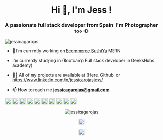 <h1 align="center">Hi 👋, I'm Jess !</h1>
<h3 align="center">A passionate full stack developer from Spain. I'm Photographer too :D</h3>
<p align="left"> <img src="https://komarev.com/ghpvc/?username=jessicagarojas" alt="jessicagarojas" /> </p>

- 🔭 I’m currently working on [Ecommerce SushiYa](https://github.com/Adrian-M-A/frontendEcommerce.git) MERN

- I'm currently studying in (Bootcamp Full stack developer in GeeksHubs academy)

- 👨‍💻 All of my projects are available at [Here, Github] or https://www.linkedin.com/in/jessicarojasjess/

- 📫 How to reach me **jessicagarojas@gmail.com**

<img src="https://cdn.jsdelivr.net/npm/simple-icons@3.0.1/icons/angular.svg" alt="angularjs" width="20" height="20"/>
<img src="https://cdn.jsdelivr.net/npm/simple-icons@3.0.1/icons/git.svg" alt="git" width="20" height="20"/>
<img src="https://cdn.jsdelivr.net/npm/simple-icons@3.0.1/icons/bootstrap.svg" alt="bootstrap" width="20" height="20"/> 
<img src="https://cdn.jsdelivr.net/npm/simple-icons@3.0.1/icons/css3.svg" alt="css3" width="20" height="20"/>
<img src="https://cdn.jsdelivr.net/npm/simple-icons@3.0.1/icons/mysql.svg" alt="mysql" width="20" height="20"/>
<img src="https://cdn.jsdelivr.net/npm/simple-icons@3.0.1/icons/react.svg" alt="react" width="20" height="20"/>
<img src="https://cdn.jsdelivr.net/npm/simple-icons@3.0.1/icons/html5.svg" alt="html5" width="20" height="20"/>
<img src="https://cdn.jsdelivr.net/npm/simple-icons@3.0.1/icons/javascript.svg" alt="javascript" width="20" height="20"/>
<img src="https://cdn.jsdelivr.net/npm/simple-icons@3.0.1/icons/nodemon.svg" alt="node" width="20" height="20"/>
<img src="https://cdn.jsdelivr.net/npm/simple-icons@3.0.1/icons/mongodb.svg" alt="mongodb" width="20" height="20"/>


</p>
<p align="center"> 
<img src="https://github-readme-stats.vercel.app/api?username=jessicagarojas&show_icons=true" alt="jessicagarojas" />
</p>

<p align="center">
<a href="https://instagram.com/jessica_rojas_jess" target="blank"><img align="center" src="https://cdn.jsdelivr.net/npm/simple-icons@3.0.1/icons/instagram.svg" alt="jessica_rojas_jess" height="20" width="20" /></a>
</p>

<p align="center">
<a href="https://www.linkedin.com/in/jessicarojasjess/" target="blank"><img align="center" src="https://cdn.jsdelivr.net/npm/simple-icons@3.0.1/icons/linkedin.svg" alt="jessica_rojas_linkedin" height="20" width="20" /></a>
</p>
